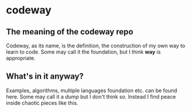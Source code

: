 # codeway
## The meaning of the codeway repo
Codeway, as its name, is the definition, the construction of my own way to learn to code. Some may call it the foundation, but I think **way** is appropriate. 

## What's in it anyway?
Examples, algorithms, multiple languages foundation etc. can be found here. Some may call it a *dump* but I don't think so. Instead I find peace inside chaotic pieces like this.